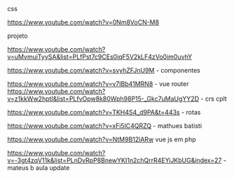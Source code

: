 css 

https://www.youtube.com/watch?v=0Nm8VoCN-M8


projeto 

https://www.youtube.com/watch?v=uMvmuiTyySA&list=PLfPst7c9CEs0iqF5V2kLF4zVo0im0uvhY

https://www.youtube.com/watch?v=svyhZFJnU9M - componentes

https://www.youtube.com/watch?v=v7IBb41MRN8 - vue router
https://www.youtube.com/watch?v=z1kkWw2hptI&list=PLfvOpw8k80Wph98P15-_Gkc7uMaUgYY2D - crs cplt 

https://www.youtube.com/watch?v=TKH4S4_d9PA&t=443s - rotas 

https://www.youtube.com/watch?v=xFi5lC4QRZQ - mathues batisti


https://www.youtube.com/watch?v=NtM9B12lARw vue js em php 

https://www.youtube.com/watch?v=-3gt4zqV11k&list=PLnDvRpP8BnewYKI1n2chQrrR4EYiJKbUG&index=27 - mateus b aula update 
